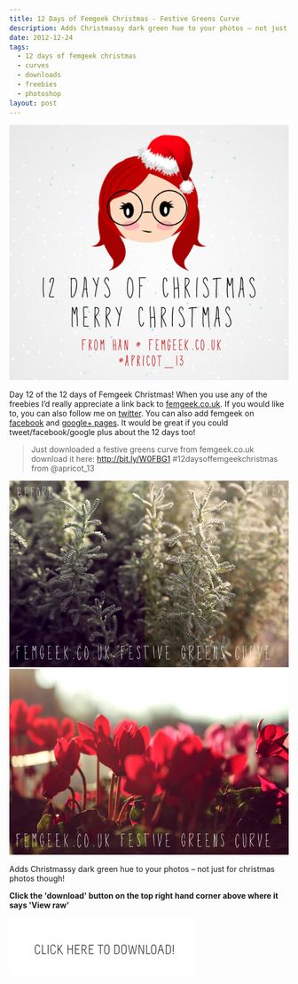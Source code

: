 ```yaml
---
title: 12 Days of Femgeek Christmas - Festive Greens Curve
description: Adds Christmassy dark green hue to your photos – not just for christmas photos though!
date: 2012-12-24
tags:
  - 12 days of femgeek christmas 
  - curves 
  - downloads 
  - freebies 
  - photoshop
layout: post
---
```


![12 Days of Femgeek Christmas](12daysofchristmas-20201229113949361.jpg)

Day 12 of the 12 days of Femgeek Christmas! When you use any of the freebies I’d really appreciate a link back to [femgeek.co.uk](http://www.femgeek.co.uk/). If you would like to, you can also follow me on [twitter](https://twitter.com/apricot_13). You can also add femgeek on [facebook](https://www.facebook.com/femgeek.co.uk) and [google+ pages](https://plus.google.com/110396807693668334198/posts).  It would be great if you could tweet/facebook/google plus about the 12 days too!

> Just downloaded a festive greens curve from femgeek.co.uk download it here: http://bit.ly/W0FBG1 #12daysoffemgeekchristmas from @apricot_13

![Festive Greens Curve](8302044274_fcc7a97e5f_c.jpg)
![Festive Greens Curve](8300991693_2f0a65deb8_c.jpg)

Adds Christmassy dark green hue to your photos – not just for christmas photos though!

 **Click the 'download' button on the top right hand corner above where it says 'View raw'**


[![Femgeek Festive Greens Photoshop Curve](downloadBtn-20201229113949375.jpg)](https://github.com/apricot13/femgeek-static/blob/master/posts/2012-12-24-12-days-of-femgeek-christmas-festive-greens-curve/femgeekFestiveGreensCurve.zip)